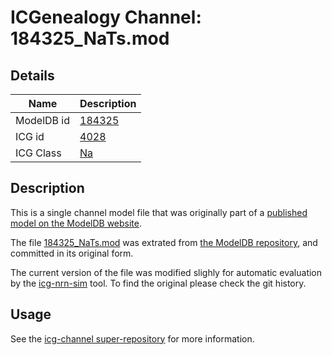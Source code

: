 # ICGenealogy Channel: 184325\_NaTs.mod

## Details

Name | Description
---- | -----------
ModelDB id | [184325](http://senselab.med.yale.edu/ModelDB/ShowModel.cshtml?model=184325)
ICG id | [4028](http://icg.neurotheory.ox.ac.uk/channels/2/4028)
ICG Class | [Na](http://icg.neurotheory.ox.ac.uk/channels/2)

## Description

This is a single channel model file that was originally part of a [published model on the ModelDB website](http://senselab.med.yale.edu/mModelDB/ShowModel.cshtml?model=184325).


The file [184325\_NaTs.mod](184325_NaTs.mod) was extrated from [the ModelDB repository](http://senselab.med.yale.edu/ModelDB/ShowModel.cshtml?model=184325), and committed in its original form.

The current version of the file was modified slighly for automatic evaluation by the [icg-nrn-sim](https://github.com/icgenealogy/icg-nrn-sim) tool. To find the original please check the git history.


## Usage

See the [icg-channel super-repository](https://github.com/icgenealogy/icg-channels) for more information.